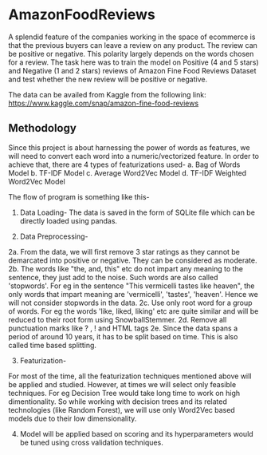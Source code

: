 # AmazonFoodReviews
A splendid feature of the companies working in the space of ecommerce is that the previous buyers can leave a review on any product. The review can be positive or negative. This polarity largely depends on the words chosen for a review. The task here was to train the model on Positive (4 and 5 stars) and Negative (1 and 2 stars) reviews of Amazon Fine Food Reviews Dataset and test whether the new review will be positive or negative.

The data can be availed from Kaggle from the following link: https://www.kaggle.com/snap/amazon-fine-food-reviews

## Methodology
Since this project is about harnessing the power of words as features, we will need to convert each word into a numeric/vectorized feature.
In order to achieve that, there are 4 types of featurizations used-
a. Bag of Words Model
b. TF-IDF Model
c. Average Word2Vec Model
d. TF-IDF Weighted Word2Vec Model

The flow of program is something like this-

1. Data Loading-
The data is saved in the form of SQLite file which can be directly loaded using pandas.

2. Data Preprocessing-

2a. From the data, we will first remove 3 star ratings as they cannot be demarcated into positive or negative. They can be considered as moderate.
2b. The words like "the, and, this" etc do not impart any meaning to the sentence, they just add to the noise. Such words are also called 'stopwords'. For eg in the sentence "This vermicelli tastes like heaven", the only words that impart meaning are 'vermicelli', 'tastes', 'heaven'. Hence we will not consider stopwords in the data.
2c. Use only root word for a group of words. For eg the words 'like, liked, liking' etc are quite similar and will be reduced to their root form using SnowballStemmer. 
2d. Remove all punctuation marks like ? , ! and HTML tags
2e. Since the data spans a period of around 10 years, it has to be split based on time. This is also called time based splitting.

3. Featurization-

For most of the time, all the featurization techniques mentioned above will be applied and studied. However, at times we will select only feasible techniques. For eg Decision Tree would take long time to work on high dimentionality. So while working with decision trees and its related technologies (like Random Forest), we will use only Word2Vec based models due to their low dimensionality.

4. Model will be applied based on scoring and its hyperparameters would be tuned using cross validation techniques. 
